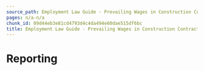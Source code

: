 ```yaml
---
source_path: Employment Law Guide - Prevailing Wages in Construction Contracts.md
pages: n/a-n/a
chunk_id: 09d44eb3e81cd4793d4c4da494e60dae515df6bc
title: Employment Law Guide - Prevailing Wages in Construction Contracts
---
```

# Reporting
